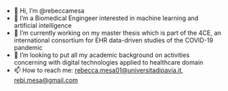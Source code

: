 - 👋 Hi, I’m @rebeccamesa
- 👀 I’m a Biomedical Engingeer interested in machine learning and artificial intelligence 
- 🌱 I’m currently working on my master thesis which is part of the 4CE, an international consortium for EHR data-driven studies of the COVID-19 pandemic
- 💞️ I’m looking to put all my academic background on activities concerning with digital technologies applied to healthcare domain
- 📫 How to reach me:   rebecca.mesa01@universitadipavia.it, rebi.mesa@gmail.com

<!---
rebeccamesa/rebeccamesa is a ✨ special ✨ repository because its `README.md` (this file) appears on your GitHub profile.
You can click the Preview link to take a look at your changes.
--->
